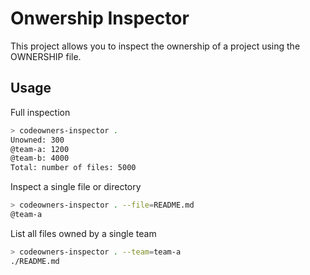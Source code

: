 Onwership Inspector
===================

This project allows you to inspect the ownership of a project using the OWNERSHIP file.

Usage
-----

Full inspection

```bash
> codeowners-inspector .
Unowned: 300
@team-a: 1200
@team-b: 4000
Total: number of files: 5000
```

Inspect a single file or directory

```bash
> codeowners-inspector . --file=README.md
@team-a
```

List all files owned by a single team

```bash
> codeowners-inspector . --team=team-a
./README.md
```
